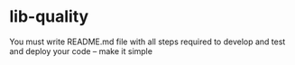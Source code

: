 # lib-quality

You must write README.md file with all steps required to develop and test and deploy your code – make it simple
